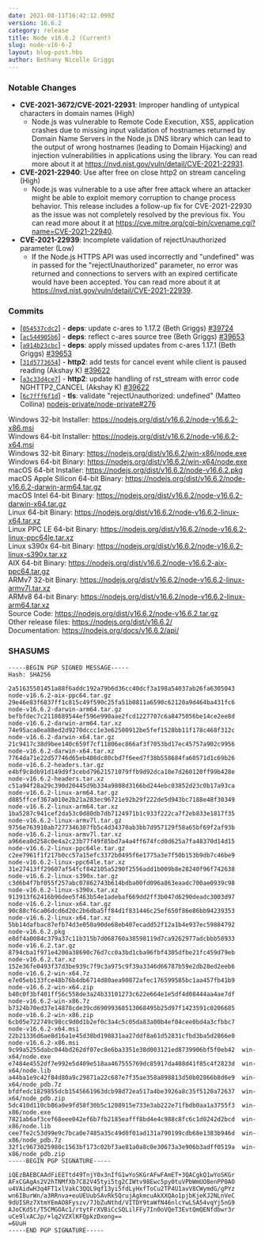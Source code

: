 ```yaml
---
date: 2021-08-11T16:42:12.098Z
version: 16.6.2
category: release
title: Node v16.6.2 (Current)
slug: node-v16-6-2
layout: blog-post.hbs
author: Bethany Nicolle Griggs
---
```


### Notable Changes

- **CVE-2021-3672/CVE-2021-22931**: Improper handling of untypical characters in domain names (High)
  - Node.js was vulnerable to Remote Code Execution, XSS, application crashes due to missing input validation of hostnames returned by Domain Name Servers in the Node.js DNS library which can lead to the output of wrong hostnames (leading to Domain Hijacking) and injection vulnerabilities in applications using the library. You can read more about it at https://nvd.nist.gov/vuln/detail/CVE-2021-22931.
- **CVE-2021-22940**: Use after free on close http2 on stream canceling (High)
  - Node.js was vulnerable to a use after free attack where an attacker might be able to exploit memory corruption to change process behavior. This release includes a follow-up fix for CVE-2021-22930 as the issue was not completely resolved by the previous fix. You can read more about it at https://cve.mitre.org/cgi-bin/cvename.cgi?name=CVE-2021-22940.
- **CVE-2021-22939**: Incomplete validation of rejectUnauthorized parameter (Low)
  - If the Node.js HTTPS API was used incorrectly and "undefined" was in passed for the "rejectUnauthorized" parameter, no error was returned and connections to servers with an expired certificate would have been accepted. You can read more about it at https://nvd.nist.gov/vuln/detail/CVE-2021-22939.

### Commits

- [[`054537cdc2`](https://github.com/nodejs/node/commit/054537cdc2)] - **deps**: update c-ares to 1.17.2 (Beth Griggs) [#39724](https://github.com/nodejs/node/pull/39724)
- [[`ac544905b6`](https://github.com/nodejs/node/commit/ac544905b6)] - **deps**: reflect c-ares source tree (Beth Griggs) [#39653](https://github.com/nodejs/node/pull/39653)
- [[`a914b23cbc`](https://github.com/nodejs/node/commit/a914b23cbc)] - **deps**: apply missed updates from c-ares 1.17.1 (Beth Griggs) [#39653](https://github.com/nodejs/node/pull/39653)
- [[`31d5773654`](https://github.com/nodejs/node/commit/31d5773654)] - **http2**: add tests for cancel event while client is paused reading (Akshay K) [#39622](https://github.com/nodejs/node/pull/39622)
- [[`a3c33d4ce7`](https://github.com/nodejs/node/commit/a3c33d4ce7)] - **http2**: update handling of rst_stream with error code NGHTTP2_CANCEL (Akshay K) [#39622](https://github.com/nodejs/node/pull/39622)
- [[`6c7fff6f1d`](https://github.com/nodejs/node/commit/6c7fff6f1d)] - **tls**: validate "rejectUnauthorized: undefined" (Matteo Collina) [nodejs-private/node-private#276](https://github.com/nodejs-private/node-private/pull/276)

Windows 32-bit Installer: https://nodejs.org/dist/v16.6.2/node-v16.6.2-x86.msi \
Windows 64-bit Installer: https://nodejs.org/dist/v16.6.2/node-v16.6.2-x64.msi \
Windows 32-bit Binary: https://nodejs.org/dist/v16.6.2/win-x86/node.exe \
Windows 64-bit Binary: https://nodejs.org/dist/v16.6.2/win-x64/node.exe \
macOS 64-bit Installer: https://nodejs.org/dist/v16.6.2/node-v16.6.2.pkg \
macOS Apple Silicon 64-bit Binary: https://nodejs.org/dist/v16.6.2/node-v16.6.2-darwin-arm64.tar.gz \
macOS Intel 64-bit Binary: https://nodejs.org/dist/v16.6.2/node-v16.6.2-darwin-x64.tar.gz \
Linux 64-bit Binary: https://nodejs.org/dist/v16.6.2/node-v16.6.2-linux-x64.tar.xz \
Linux PPC LE 64-bit Binary: https://nodejs.org/dist/v16.6.2/node-v16.6.2-linux-ppc64le.tar.xz \
Linux s390x 64-bit Binary: https://nodejs.org/dist/v16.6.2/node-v16.6.2-linux-s390x.tar.xz \
AIX 64-bit Binary: https://nodejs.org/dist/v16.6.2/node-v16.6.2-aix-ppc64.tar.gz \
ARMv7 32-bit Binary: https://nodejs.org/dist/v16.6.2/node-v16.6.2-linux-armv7l.tar.xz \
ARMv8 64-bit Binary: https://nodejs.org/dist/v16.6.2/node-v16.6.2-linux-arm64.tar.xz \
Source Code: https://nodejs.org/dist/v16.6.2/node-v16.6.2.tar.gz \
Other release files: https://nodejs.org/dist/v16.6.2/ \
Documentation: https://nodejs.org/docs/v16.6.2/api/

### SHASUMS

```
-----BEGIN PGP SIGNED MESSAGE-----
Hash: SHA256

2a51635501451a88f6addc192a79b6d36cc40dcf3a198a54037ab26fa6305043  node-v16.6.2-aix-ppc64.tar.gz
29e46e83f6837ff1c815c49f590c25fa51b0811a6590c62120a9d464ba431fc6  node-v16.6.2-darwin-arm64.tar.gz
befbfdec7c2118689544ef596e990aae2fcd1227707c6a8475056be14ce2ee8d  node-v16.6.2-darwin-arm64.tar.xz
74e95aca0ea88ed2d9270dccc1e3e62500912be5fef1528bb11f178c468f312c  node-v16.6.2-darwin-x64.tar.gz
21c9417c38d9bee140c659f7cf11806ec866af3f7053bd17ec45757a902c9956  node-v16.6.2-darwin-x64.tar.xz
7764da71e22d57746d65eb408dc80cbd7f6eed7f38b558684fa60571d1c69b26  node-v16.6.2-headers.tar.gz
e4bf9c8db91d149d9f3cebd79621571079ffb9d92dca10e7d260120ff99b428e  node-v16.6.2-headers.tar.xz
c51a94f28a29c390d20445d9b334a9808d3166bd244ebc03852d23c0b17a93ca  node-v16.6.2-linux-arm64.tar.gz
d885ffcef367a010e2b21a283ec96721e92b29f222de5d943bc7188e48f30349  node-v16.6.2-linux-arm64.tar.xz
1ba5287c941cef2da53c0d80db7db7124971b1c933f222ca7f2eb833e1817f35  node-v16.6.2-linux-armv7l.tar.gz
9756e763910ab7277346307fb5c4d34370ab3bb7d957129f58a65bf69f2af93b  node-v16.6.2-linux-armv7l.tar.xz
a966ea0d258c0e4a2c23b77f49f85bd7a4a4ff674fcd0d625a7fa48370d14d15  node-v16.6.2-linux-ppc64le.tar.gz
c2ee7961f1f217b0cc57a15efc3372b0495f6e1775a3e7f50b153b9db7c46be9  node-v16.6.2-linux-ppc64le.tar.xz
31e27413ff29607af54fcf842105a5290f2556add1b009b8e28240f96f742638  node-v16.6.2-linux-s390x.tar.gz
c3d6b4f7bf055f257abc07862743b614bdba00fd096a863eaadc700ae0939c98  node-v16.6.2-linux-s390x.tar.xz
913913f62416b96dee5f463b54e1adebaf669dd2ff3b047d6290deadc3003d97  node-v16.6.2-linux-x64.tar.gz
90c88cf6ca06dcd6d20c2b6dba5ff84d1f831446c25ef650f86e86bb94239353  node-v16.6.2-linux-x64.tar.xz
5bb14dafbac87efb74d3e050a90de68eb407ecadd52f12a1b4e937ec59884792  node-v16.6.2.pkg
e8df4a0084c379a37c11b315b7d068760a38598119d7ca9262977adcbbb58933  node-v16.6.2.tar.gz
8794cba1f971e4200a38690c76d7cc0a3bd1cba96fbf4305dfbe21fc459d79eb  node-v16.6.2.tar.xz
152e36fe0493f37d3be939c7f9c3a975c9f39a3346d66787b59e2db28ed2eeb6  node-v16.6.2-win-x64.7z
e7e05eb133fce48b76b4db6714d80aea90872afec176599585bc1aa457fb41b9  node-v16.6.2-win-x64.zip
b40c0f3bf401ff56c558de3a24b33101273c622e664e1e5df4d08444aa4ae7df  node-v16.6.2-win-x86.7z
b7324b70ed37e14878cde39cd69099368513068495b25d97f1423591c0206685  node-v16.6.2-win-x86.zip
6cb05e722749c98cc9d0d1b2ef0c3a4c5c05da83a00b4ef04cee0bd4a3cfbbc7  node-v16.6.2-x64.msi
22b21336d6ae8d16a1e45d38bd198831aa27ddf8a61d52831cfbd3ba5d2866e0  node-v16.6.2-x86.msi
9c99a5255dabc044bd262df07ec8e6ba3351e38d003121ed8739906bf5f0eb42  win-x64/node.exe
e7484e4552df7e992e5d409e518aa467555769dc85917da408d41f85c4f2823d  win-x64/node.lib
a44ba1e9c42f84d80a9c29871a22c687e7f35ae358a898813d50b02866b8d6e9  win-x64/node_pdb.7z
bfdfedc1829855dcb1545661963dcb98d72ea517a4be3926a8c35f5120a72637  win-x64/node_pdb.zip
5dc410d110cb86a0e9fd58f30b5c1208915e733e3ab222e71fbdb0aa1a3755f3  win-x86/node.exe
7821ab6af3cef68eee042ef6b7fb2185eafff8bd4e4c988c8fc6c1d0242d2bcd  win-x86/node.lib
cee7fe2c53d99e9c7bca0e7485a35c49d0f01ad131a790199cdb68e1383b946d  win-x86/node_pdb.7z
32f1c9673025980c1563bf173c02bf3ae81a0a8c0e30673a3e906b3adff0519a  win-x86/node_pdb.zip
-----BEGIN PGP SIGNATURE-----

iQEzBAEBCAAdFiEETtd49TnjY0x3nIfG1wYoSKGrAFwFAmET+3QACgkQ1wYoSKGr
AFxCGAgAs2V2hTNMfXb7C82V45tyi5tg2CIWtv98Ewc5py0tuVPbWmUO8enPP0AO
u4VAidwH3q4FT1xlVakC3QQL9qf13yi5fdLyHxfToCu2TP4U1avV8CWymdG/gPYz
wn6IBurWn/a3RRnva+euUEUubSAvRk5QrujAgkmcuAkXXQAo1pjbKjeKJ2NLnVeC
9dUISRz7XtmYEmAO8Fyszv/7JbZuNthd/VITDY9taWfN46nlcYwLSA54vqYj5nG9
AJoCKd5t/T5CMGOAc1/rtytFrXVBiCcSQLilFFy7In0oVQeT3EvtQmQENfdbwr3r
uCe9lxACJp/+lq2VZXlKFQpkzDxong==
=6UuH
-----END PGP SIGNATURE-----

```
